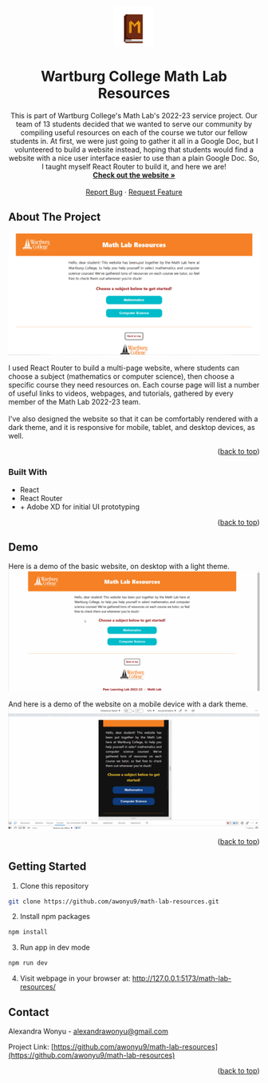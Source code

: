 <!-- Improved compatibility of back to top link: See: https://github.com/othneildrew/Best-README-Template/pull/73 -->
<a name="readme-top"></a>
<!--
*** Thanks for checking out the Best-README-Template. If you have a suggestion
*** that would make this better, please fork the repo and create a pull request
*** or simply open an issue with the tag "enhancement".
*** Don't forget to give the project a star!
*** Thanks again! Now go create something AMAZING! :D
-->

<!-- PROJECT LOGO -->
<br />
<div align="center">
  <img src="./src/assets/icons/book.png" alt="Logo" width="80" height="80">

<h1 align="center">Wartburg College Math Lab Resources</h1>

  <p align="center">
    This is part of Wartburg College's Math Lab's 2022-23 service project. Our team of 13 students decided that we wanted to serve our community by compiling useful resources on each of the course we tutor our fellow students in. At first, we were just going to gather it all in a Google Doc, but I volunteered to build a website instead, hoping that students would find a website with a nice user interface easier to use than a plain Google Doc. So, I taught myself React Router to build it, and here we are!
    <br />
    <a href="https://awonyu9.github.io/math-lab-resources" alt="Link to Math Lab Resources website" target="_blank"><strong>Check out the website »</strong></a>
    <br />
    <br />
    <a href="https://github.com/awonyu9/math-lab-resources/issues">Report Bug</a>
    ·
    <a href="https://github.com/awonyu9/math-lab-resources/issues">Request Feature</a>
  </p>
</div>

<!-- ABOUT THE PROJECT -->
## About The Project

<img src="./readme-assets/homepage.png" alt="Screenshot of homepage">

I used React Router to build a multi-page website, where students can choose a subject (mathematics or computer science), then choose a specific course they need resources on. Each course page will list a number of useful links to videos, webpages, and tutorials, gathered by every member of the Math Lab 2022-23 team.
<br />
<br />
I've also designed the website so that it can be comfortably rendered with a dark theme, and it is responsive for mobile, tablet, and desktop devices, as well.

<p align="right">(<a href="#readme-top">back to top</a>)</p>


### Built With

* React
* React Router
* \+ Adobe XD for initial UI prototyping

<p align="right">(<a href="#readme-top">back to top</a>)</p>


## Demo

Here is a demo of the basic website, on desktop with a light theme.
<img src="./readme-assets/walkthrough.gif" alt="Walkthrough video" />

And here is a demo of the website on a mobile device with a dark theme.
<img src="./readme-assets/walkthrough-mobile-dark.gif" alt="Walkthrough video" />

<p align="right">(<a href="#readme-top">back to top</a>)</p>

<!-- GETTING STARTED -->
## Getting Started

1. Clone this repository
```sh
git clone https://github.com/awonyu9/math-lab-resources.git
```
2. Install npm packages
```sh
npm install
```
3. Run app in dev mode
```sh
npm run dev
```
4. Visit webpage in your browser at: <a href="http://127.0.0.1:5173/math-lab-resources/" alt="Link to locally running app" target="_blank">http://127.0.0.1:5173/math-lab-resources/</a>

<!-- CONTACT -->
## Contact

Alexandra Wonyu - alexandrawonyu@gmail.com

Project Link: [https://github.com/awonyu9/math-lab-resources](https://github.com/awonyu9/math-lab-resources)

<p align="right">(<a href="#readme-top">back to top</a>)</p>